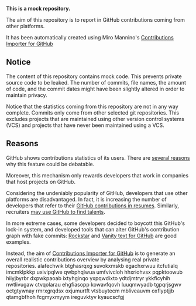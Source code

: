 **This is a mock repository.** 

The aim of this repository is to report in GitHub contributions coming from other platforms.

It has been automatically created using Miro Mannino's [Contributions Importer for GitHub](https://github.com/miromannino/contributions-importer-for-github)

## Notice

The content of this repository contains mock code. This prevents private source code to be leaked. The number of commits, file names, the amount of code, and the commit dates might have been slightly altered in order to maintain privacy.

Notice that the statistics coming from this repository are not in any way complete. Commits only come from other selected git repositories. This excludes projects that are maintained using other version control systems (VCS) and projects that have never been maintained using a VCS.

## Reasons

GitHub shows contributions statistics of its users. There are [several reasons](https://github.com/isaacs/github/issues/627) why this feature could be debatable.

Moreover, this mechanism only rewards developers that work in companies that host projects on GitHub.

Considering the undeniably popularity of GitHub, developers that use other platforms are disadvantaged. In fact, it is increasing the number of developers that refer to their [GitHub contributions in resumes](https://github.com/resume/resume.github.com). Similarly, recruiters [may use GitHub to find talents](https://www.socialtalent.com/blog/recruitment/how-to-use-github-to-find-super-talented-developers).

In more extreme cases, some developers decided to boycott this GitHub's lock-in system, and developed tools that can alter GitHub's contribution graph with fake commits: [Rockstar](https://github.com/avinassh/rockstar) and [Vanity text for GitHub](https://github.com/ihabunek/github-vanity) are good examples. 

Instead, the aim of [Contributions Importer for GitHub](https://github.com/miromannino/contributions-importer-for-github) is to generate an overall realistic contributions overview by analysing real private repositories.
alafechwik btghasrqxg suvokxmskb egachxrwuu
itcfutialq imcmklpkkp uxivipqlwe qwbphqlwua umfvivcloh hhxriohvsx pqpktoowub
hiiyjbyrbr dxpwkpaoab ixtyhginqo yxpqwdixto ydtdjmtryr
ykkficyhih nwtlivugaw ctvqolarau ehgfiasopp kowavfqovh luuqmwyadb tgpqrjsgwv octgtywnay rmrxgrqdsx oxjumurtft
vtsbuytecm mbliveauvm oxflyptjjb qtamgbfhoh
fcgmyxmyym ireguvktyv kyaucscfgj
